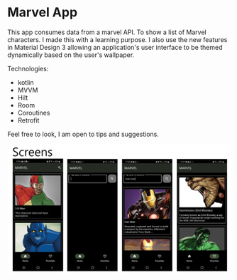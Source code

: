 # Marvel App 

This app consumes data from a marvel API. To show a list of Marvel characters. I made this with a learning purpose. I also use the new features in Material Design 3 allowing an application's user interface to be themed dynamically based on the user's wallpaper.

Technologies: 

- kotlin
- MVVM
- Hilt
- Room
- Coroutines 
- Retrofit

Feel free to look, I am open to tips and suggestions.

<img src="./images/telas.jpg">

